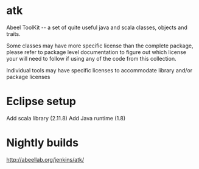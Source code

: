 atk
===

Abeel ToolKit -- a set of quite useful java and scala classes, objects and traits.


Some classes may have more specific license than the complete package, please refer to package level documentation to figure out which license your will need to follow if using any of the code from this collection.

Individual tools may have specific licenses to accommodate library and/or package licenses


Eclipse setup
===
Add scala library (2.11.8)
Add Java runtime (1.8)


Nightly builds
===
http://abeellab.org/jenkins/atk/